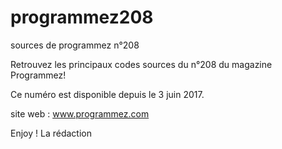 # programmez208
sources de programmez n°208

Retrouvez les principaux codes sources du n°208 du magazine Programmez!

Ce numéro est disponible depuis le 3 juin 2017.

site web : www.programmez.com

Enjoy ! La rédaction
